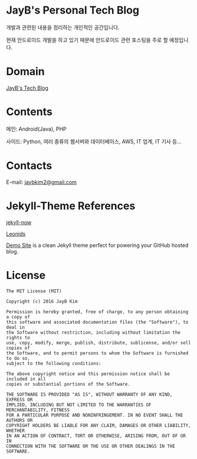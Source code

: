 # JayB's Personal Tech Blog

개발과 관련된 내용을 정리하는 개인적인 공간입니다.

현재 안드로이드 개발을 하고 있기 때문에 안드로이드 관련 포스팅을 주로 할 예정입니다.





# Domain

[JayB's Tech Blog](https://jaybkim1.github.io)





# Contents

메인: Android(Java), PHP

사이드: Python, 여러 종류의 웹서버와 데이터베이스, AWS, IT 업계, IT 기사 등...





# Contacts

E-mail: jaybkim2@gmail.com





# Jekyll-Theme References

[jekyll-now](https://github.com/barryclark/jekyll-now)

[Leonids](https://github.com/renyuanz/leonids)

[Demo Site](http://renyuanz.github.io/leonids) is a clean Jekyll theme perfect for powering your GitHub hosted blog.





# License

```
The MIT License (MIT)

Copyright (c) 2016 JayB Kim

Permission is hereby granted, free of charge, to any person obtaining a copy of
this software and associated documentation files (the "Software"), to deal in
the Software without restriction, including without limitation the rights to
use, copy, modify, merge, publish, distribute, sublicense, and/or sell copies of
the Software, and to permit persons to whom the Software is furnished to do so,
subject to the following conditions:

The above copyright notice and this permission notice shall be included in all
copies or substantial portions of the Software.

THE SOFTWARE IS PROVIDED "AS IS", WITHOUT WARRANTY OF ANY KIND, EXPRESS OR
IMPLIED, INCLUDING BUT NOT LIMITED TO THE WARRANTIES OF MERCHANTABILITY, FITNESS
FOR A PARTICULAR PURPOSE AND NONINFRINGEMENT. IN NO EVENT SHALL THE AUTHORS OR
COPYRIGHT HOLDERS BE LIABLE FOR ANY CLAIM, DAMAGES OR OTHER LIABILITY, WHETHER
IN AN ACTION OF CONTRACT, TORT OR OTHERWISE, ARISING FROM, OUT OF OR IN
CONNECTION WITH THE SOFTWARE OR THE USE OR OTHER DEALINGS IN THE SOFTWARE.
```

